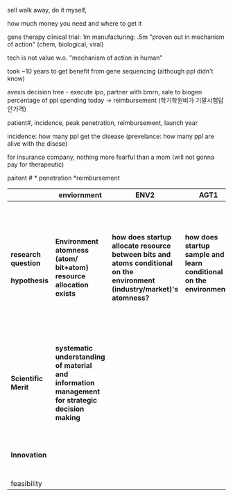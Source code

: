 sell walk away, do it myself, 

how much money you need and where to get it 

gene therapy clinical trial: 1m
manufacturing: .5m
"proven out in mechanism of action" (chem, biological, viral)

tech is not value w.o. "mechanism of action in human"

took ~10 years to get benefit from gene sequencing (although ppl didn't know)

avexis decision tree - execute ipo, partner with bmrn, sale to biogen
percentage of ppl spending today -> reimbursement (학기학원비가 기말시험답안가격)

patient#, incidence, peak penetration, reimbursement, launch year

incidence: how many ppl get the disease (prevelance: how many ppl are alive with the disese)

for insurance company, nothing more fearful than a mom (will not gonna pay for therapeutic)

paitent # * penetration *reimbursement


|  | enviornment | ENV2 | AGT1 | AGT2 |
| ---- | ---- | ---- | ---- | ---- |
| **<br><br>research question<br><br>hypothesis<br><br>** | **<br><br>Environment atomness (atom/ bit+atom) resource allocation exists<br><br>** | **<br><br>how does startup allocate resource between bits and atoms conditional on the environment (industry/market)'s atomness?<br><br>** | **how does startup sample and learn conditional on the environment?** | **<br><br>how does startup choose to change its environment?<br><br>  <br><br>benchmark across industry<br><br>** |
| **<br><br>Scientific Merit<br><br>** | **<br><br>systematic understanding of material and information management for strategic decision making<br><br>** |  |  |  |
| **<br><br>Innovation<br><br>  <br>** |  |  |  |  |
| feasibility |  |  |  |  |

